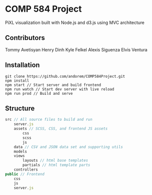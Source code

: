 # COMP 584 Project
PiXL visualization built with Node.js and d3.js using MVC architecture

## Contributors
Tommy Avetisyan
Henry Dinh
Kyle Felkel
Alexis Siguenza
Elvis Ventura

## Installation
```
git clone https://github.com/andorem/COMP584Project.git
npm install
npm start // Start server and build frontend
npm run watch // Start dev server with live reload
npm run prod // Build and serve
```

## Structure
```javascript
src // All source files to build and run
    server.js
    assets // SCSS, CSS, and frontend JS assets
        css
        scss
        js
    data // CSV and JSON data set and supporting utils
    models
    views
        layouts // html base templates
        partials // html template parts
    controllers 
public // Frontend
    css
    js
    server.js
```


